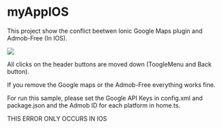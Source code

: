 # myAppIOS

This project show the conflict beetwen Ionic Google Maps plugin and Admob-Free (In IOS). 

<img src="https://im4.ezgif.com/tmp/ezgif-4-aaaed94cf1.gif"/>

All clicks on the header buttons are moved down (ToogleMenu and Back button).

If you remove the Google maps or the Admob-Free everything works fine.

For run this sample, please set the Google API Keys in config.xml and package.json and the Admob ID for each platform in home.ts.

THIS ERROR ONLY OCCURS IN IOS

